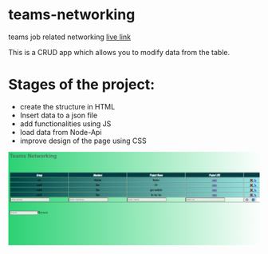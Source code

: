 # teams-networking

teams job related networking
[live link](https://atanasoaied.github.io/teams-networking/src/)

This is a CRUD app which allows you to modify data from the table.

# Stages of the project:
- create the structure in HTML
- Insert data to a json file
- add  functionalities using JS
- load data from Node-Api
- improve design of the page using CSS

![Sample](https://github.com/AtanasoaieD/teams-networking/blob/main/img/teams.png)